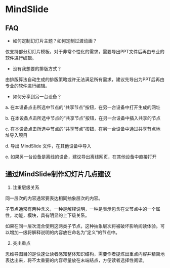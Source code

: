 # MindSlide

## FAQ

* 如何定制幻灯片主题？如何定制过渡动画？

仅支持部分幻灯片模板，对于非常个性化的需求，需要导出PPT文件后再由专业的软件进行编辑。

* 没有我想要的排版方式？

由排版算法自动生成的排版策略或许无法满足所有需求，建议先导出为PPT后再由专业的软件进行编辑。

* 如何分享到另一台设备？

a. 在本设备点击所选中节点的“共享节点”按钮，在另一台设备中打开生成的网址

b. 在本设备点击所选中节点的“共享节点”按钮，在另一台设备中插入共享的节点

c. 在本设备点击所选中节点的“共享节点”按钮，在另一台设备中通过共享节点地址导入项目

d. 导出 MindSlide 文件，在其他设备中导入

e. 如果另一台设备是离线的设备，建议导出离线网页，在其他设备中直接打开

## 通过MindSlide制作幻灯片几点建议

1. 注重层级关系

同一层次的内容通常要表达相同抽象层次的内容。

子节点通常有两种含义，一种是解释说明，一种是表示包含在父节点中的一个属性，功能，模块，具有明显的上下级关系。

如果在同一层次混合使用这两类子节点，这种抽象层次将被破坏影响阅读体验。可以增加一级将解释说明的内容放在命名为”定义“的节点中。

2. 突出重点

思维导图目的是快速让读者感知整体知识结构，需要作者提炼出重点内容并精简地表达出来，将不太重要的内容尽量放在末端结点，方便读者选择性阅读。
